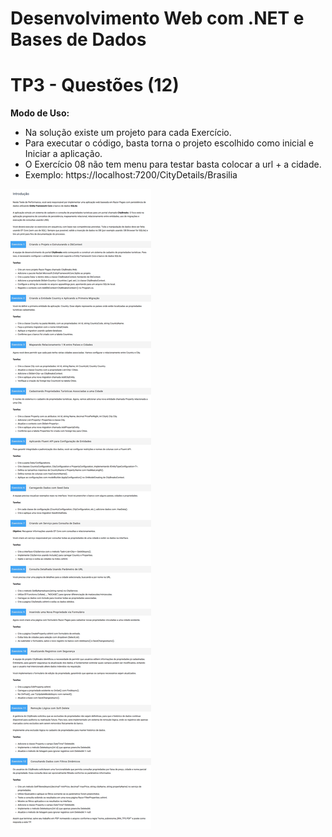 # Desenvolvimento Web com .NET e Bases de Dados
# TP3 - Questões (12)
**Modo de Uso:**
- Na solução existe um projeto para cada Exercício.
- Para executar o código, basta torna o projeto escolhido como inicial e Iniciar a aplicação.
- O Exercício 08 não tem menu para testar basta colocar a url + a cidade. 
- Exemplo: https://localhost:7200/CityDetails/Brasilia


![Descrição](documentos/enunciado_TP3.png)

